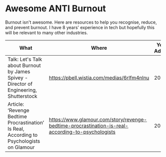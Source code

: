 # Awesome ANTI Burnout

Burnout isn't awesome. Here are resources to help you recognise, reduce, and prevent burnout. I have 8 years' experience in tech but hopefully this will be relevant to many other industries. 

What | Where | Year Added
--- | --- | --- 
Talk: Let's Talk about Burnout by James Spivey - Director of Engineering, Shutterstock  | https://pbell.wistia.com/medias/6rlfm4nlnu | 2021
Article: ‘Revenge Bedtime Procrastination’ Is Real, According to Psychologists on Glamour | https://www.glamour.com/story/revenge-bedtime-procrastination-is-real-according-to-psychologists | 2021
